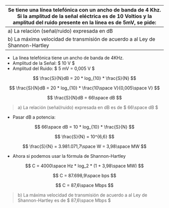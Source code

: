 | Se tiene una línea telefónica con un ancho de banda de 4 Khz. Si la amplitud de la señal eléctrica es de 10 Voltios y la amplitud del ruido presente en la línea es de 5mV, se pide: |
| ------------------------------------------------------------------------------------------------------------------------------------------------------------------------------------ |
| a) La relación (señal/ruido) expresada en dB                                                                                                                                         |
| b) La máxima velocidad de transmisión de acuerdo a al Ley de Shannon-Hartley                                                                                                         |

- La línea telefónica tiene un ancho de banda de 4KHz.
- Amplitud de la Señal: $ 10 V $
- Amplitud del Ruido: $ 5 mV = 0,005 V $

$$
 \frac{S}{N}dB = 20 * log_{10} * \frac{S}{N}
$$

$$
 \frac{S}{N}dB = 20 * log_{10} * \frac{10\space V}{0,005\space V}
$$

$$
 \frac{S}{N}dB = 66\space dB
$$

> a) La relación (señal/ruido) expresada en dB es de $ 66\space dB $

- Pasar dB a potencia:

$$
 66\space dB = 10 * log_{10} * \frac{S}{N}
$$

$$
 \frac{S}{N} = 10^{6,6}
$$

$$
 \frac{S}{N} = 3.981.071,7\space W = 3,98\space MW
$$

- Ahora si podemos usar la fórmula de Shannon-Hartley

$$
C = 4000\space Hz * log_2 * (1 + 3,98\space MW)
$$

$$
C = 87.698,9\space bps
$$

$$
C = 87,6\space Mbps
$$

> b) La máxima velocidad de transmisión de acuerdo a al Ley de Shannon-Hartley es de $ 87,6\space Mbps $
